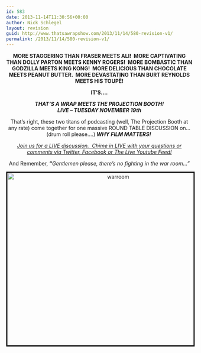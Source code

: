 ```yaml
---
id: 583
date: 2013-11-14T11:30:56+00:00
author: Nick Schlegel
layout: revision
guid: http://www.thatsawrapshow.com/2013/11/14/580-revision-v1/
permalink: /2013/11/14/580-revision-v1/
---
```

<p style="text-align: center;">
  <strong>MORE STAGGERING THAN FRASER MEETS ALI!  MORE CAPTIVATING THAN DOLLY PARTON MEETS KENNY ROGERS!  MORE BOMBASTIC THAN GODZILLA MEETS KING KONG!  MORE DELICIOUS THAN CHOCOLATE MEETS PEANUT BUTTER.  MORE DEVASTATING THAN BURT REYNOLDS MEETS HIS TOUPÈ!</strong>
</p>

<p style="text-align: center;">
  <strong>IT&#8217;S&#8230;.</strong>
</p>

<p style="text-align: center;">
  <strong><em>THAT&#8217;S A WRAP MEETS THE PROJECTION BOOTH!<br /> LIVE &#8211; TUESDAY NOVEMBER 19th</em></strong>
</p>

<p style="text-align: center;">
  That&#8217;s right, these two titans of podcasting (well, The Projection Booth at any rate) come together for one massive ROUND TABLE DISCUSSION on&#8230; (drum roll please&#8230;.)<strong><em> WHY FILM MATTERS!  </em></strong><em><br /> </em>
</p>

<p style="text-align: center;">
  <em><span style="text-decoration: underline;">Join us for a LIVE discussion.  Chime in LIVE with your questions or comments via Twitter, Facebook or The Live Youtube Feed!</span><br /> </em>
</p>

<p style="text-align: center;">
  And Remember, <strong>&#8220;</strong><em>Gentlemen please, there&#8217;s no fighting in the war room&#8230;&#8221;</em>
</p>

<p style="text-align: center;">
  <a href="http://www.thatsawrapshow.com/wp-content/uploads/2013/11/warroom.jpg"><img class=" wp-image-582 aligncenter" style="border: 3px solid black;" alt="warroom" src="http://www.thatsawrapshow.com/wp-content/uploads/2013/11/warroom-1024x819.jpg" width="584" height="467" srcset="http://www.thatsawrapshow.com/wp-content/uploads/2013/11/warroom-1024x819.jpg 1024w, http://www.thatsawrapshow.com/wp-content/uploads/2013/11/warroom-300x240.jpg 300w, http://www.thatsawrapshow.com/wp-content/uploads/2013/11/warroom-375x300.jpg 375w, http://www.thatsawrapshow.com/wp-content/uploads/2013/11/warroom.jpg 1280w" sizes="(max-width: 584px) 100vw, 584px" /></a>
</p>

&nbsp;